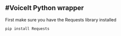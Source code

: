 #VoiceIt Python wrapper
-----------------------
First make sure you have the Requests library installed
```
pip install Requests
```
